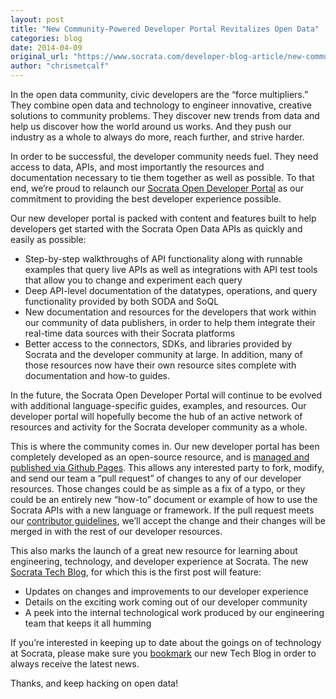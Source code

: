 ```yaml
---
layout: post
title: "New Community-Powered Developer Portal Revitalizes Open Data"
categories: blog
date: 2014-04-09
original_url: "https://www.socrata.com/developer-blog-article/new-community-powered-developer-portal-revitalizes-open-data/"
author: "chrismetcalf"
---
```


<p>In the open data community, civic developers are the “force multipliers.” They combine open data and technology to engineer innovative, creative solutions to community problems. They discover new trends from data and help us discover how the world around us works. And they push our industry as a whole to always do more, reach further, and strive harder.</p>
<p>In order to be successful, the developer community needs fuel. They need access to data, APIs, and most importantly the resources and documentation necessary to tie them together as well as possible. To that end, we’re proud to relaunch our <a href="http://dev.socrata.com/" target="_blank">Socrata Open Developer Portal</a> as our commitment to providing the best developer experience possible.</p>
<p>Our new developer portal is packed with content and features built to help developers get started with the Socrata Open Data APIs as quickly and easily as possible:</p>
<ul>
<li>Step-by-step walkthroughs of API functionality along with runnable examples that query live APIs as well as integrations with API test tools that allow you to change and experiment each query</li>
<li>Deep API-level documentation of the datatypes, operations, and query functionality provided by both SODA and SoQL</li>
<li>New documentation and resources for the developers that work within our community of data publishers, in order to help them integrate their real-time data sources with their Socrata platforms</li>
<li>Better access to the connectors, SDKs, and libraries provided by Socrata and the developer community at large. In addition, many of those resources now have their own resource sites complete with documentation and how-to guides.</li>
</ul>
<p>In the future, the Socrata Open Developer Portal will continue to be evolved with additional language-specific guides, examples, and resources. Our developer portal will hopefully become the hub of an active network of resources and activity for the Socrata developer community as a whole.</p>
<p>This is where the community comes in. Our new developer portal has been completely developed as an open-source resource, and is <a href="http://github.com/socrata/dev.socrata.com" target="_blank">managed and published via Github Pages</a>. This allows any interested party to fork, modify, and send our team a “pull request” of changes to any of our developer resources. Those changes could be as simple as a fix of a typo, or they could be an entirely new “how-to” document or example of how to use the Socrata APIs with a new language or framework. If the pull request meets our <a href="http://dev.socrata.com/contributing.html" target="_blank">contributor guidelines</a>, we’ll accept the change and their changes will be merged in with the rest of our developer resources.</p>
<p>This also marks the launch of a great new resource for learning about engineering, technology, and developer experience at Socrata. The new <a href="/developer-blog" target="_blank">Socrata Tech Blog</a>, for which this is the first post will feature:</p>
<ul>
<li>Updates on changes and improvements to our developer experience</li>
<li>Details on the exciting work coming out of our developer community</li>
<li>A peek into the internal technological work produced by our engineering team that keeps it all humming</li>
</ul>
<p>If you’re interested in keeping up to date about the goings on of technology at Socrata, please make sure you <a href="http://www.socrata.com/developer-blog">bookmark</a> our new Tech Blog in order to always receive the latest news.</p>
<p>Thanks, and keep hacking on open data!</p>
